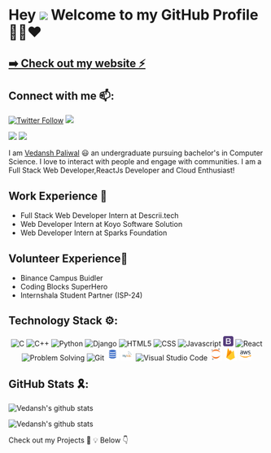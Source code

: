 # Hey  <img src="https://media.giphy.com/media/hvRJCLFzcasrR4ia7z/giphy.gif" width="0px"> Welcome to my GitHub Profile 👨‍💻❤️

## <p><a href="https://vedanshpaliwal-2a770.web.app/#/home/">➡️ Check out my website ⚡</a></p>

## Connect with me 📫:
[![Twitter Follow](https://img.shields.io/twitter/follow/vedansh_paliwal.svg?style=social)](https://twitter.com/vedansh_paliwal)
<a href="https://www.linkedin.com/in/vedansh-paliwal-40b316200/"><img src="https://img.shields.io/badge/linkedin-%230077B5.svg?&style=for-the-badge&logo=linkedin&logoColor=white" height=25></a> 

<a href="https://www.instagram.com/vedansh_paliwal/"><img src="https://img.shields.io/badge/instagram-%23E4405F.svg?&style=for-the-badge&logo=instagram&logoColor=white" height=25></a>
<a href="https://www.facebook.com/vedansh.paliwal.5"><img src="https://img.shields.io/badge/facebook-%231DA1F2.svg?&style=for-the-badge&logo=facebook&logoColor=white" height=25></a> 

I am <a href="https://vedanshpaliwal-2a770.web.app/#/home">Vedansh Paliwal</a> 😃 an undergraduate pursuing bachelor's in Computer Science. I love to interact with people and engage with communities. I am a Full Stack Web Developer,ReactJs Developer and Cloud Enthusiast!

## Work Experience 👔
* Full Stack Web Developer Intern at Descrii.tech
* Web Developer Intern at Koyo Software Solution
* Web Developer Intern at Sparks Foundation


## Volunteer Experience🌱
* Binance Campus Buidler
* Coding Blocks SuperHero
* Internshala Student Partner (ISP-24)


## Technology Stack ⚙️:

<p align="center">
  <img title="C" height="25" src="https://github.com/zumrudu-anka/zumrudu-anka/blob/master/images/c.svg">
  <img title="C++" height="25" src="https://github.com/zumrudu-anka/zumrudu-anka/blob/master/images/cpp.svg">
  <img title="Python" height="25" src="https://github.com/zumrudu-anka/zumrudu-anka/blob/master/images/python-original.svg">
  <img title="Django" height="25" src="https://github.com/zumrudu-anka/zumrudu-anka/blob/master/images/django.png">
  <img title="HTML5" height="25" src="https://github.com/zumrudu-anka/zumrudu-anka/blob/master/images/html5.svg">
  <img title="CSS" height="25" src="https://github.com/zumrudu-anka/zumrudu-anka/blob/master/images/css.svg">
  <img title="Javascript" height="20" src="https://github.com/zumrudu-anka/zumrudu-anka/blob/master/images/javascript.svg">
  <img height="20" src="https://raw.githubusercontent.com/github/explore/80688e429a7d4ef2fca1e82350fe8e3517d3494d/topics/bootstrap/bootstrap.png">
  <img title="React" height="25" src="https://github.com/zumrudu-anka/zumrudu-anka/blob/master/images/react-original.svg">
  <img title="Problem Solving" height="25" src="https://github.com/zumrudu-anka/zumrudu-anka/blob/master/images/problemSolving.png">
  <img title="Git" height="25" src="https://github.com/zumrudu-anka/zumrudu-anka/blob/master/images/git-original.svg">
  <img height="25" src="https://raw.githubusercontent.com/github/explore/80688e429a7d4ef2fca1e82350fe8e3517d3494d/topics/sql/sql.png">
  <img height="25" src="https://raw.githubusercontent.com/github/explore/80688e429a7d4ef2fca1e82350fe8e3517d3494d/topics/mysql/mysql.png">
  <img title="Visual Studio Code" height="25" src="https://github.com/zumrudu-anka/zumrudu-anka/blob/master/images/vscode.png">
  <img height="25" src="https://raw.githubusercontent.com/github/explore/80688e429a7d4ef2fca1e82350fe8e3517d3494d/topics/jupyter-notebook/jupyter-notebook.png">
  <img height="25" src="https://raw.githubusercontent.com/github/explore/80688e429a7d4ef2fca1e82350fe8e3517d3494d/topics/firebase/firebase.png">
  <img height="25" src="https://raw.githubusercontent.com/github/explore/80688e429a7d4ef2fca1e82350fe8e3517d3494d/topics/aws/aws.png">
  

## GitHub Stats 🎗️:
![Vedansh's github stats](https://github-readme-stats.vercel.app/api?username=vedanshpaliwal&show_icons=true&theme=radical)
  
![Vedansh's github stats](https://github-readme-streak-stats.herokuapp.com/?user=vedanshpaliwal)
  
Check out my Projects 🐾 💡 Below 👇
